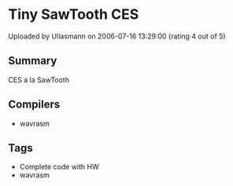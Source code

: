 # Tiny SawTooth CES

Uploaded by Ullasmann on 2006-07-16 13:29:00 (rating 4 out of 5)

## Summary

CES a la SawTooth

## Compilers

- wavrasm

## Tags

- Complete code with HW
- wavrasm
